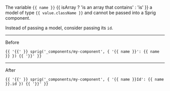 The variable `{{ name }}` {{ isArray ? 'is an array that contains' : 'is' }} a model of type `{{ value.className }}` and cannot be passed into a Sprig component.

Instead of passing a model, consider passing its `id`.

---

Before
```
{{ '{{' }} sprig('_components/my-component', { '{{ name }}': {{ name }} }) {{ '}}' }}
```

---

After
```
{{ '{{' }} sprig('_components/my-component', { '{{ name }}Id': {{ name }}.id }) {{ '}}' }}
```
